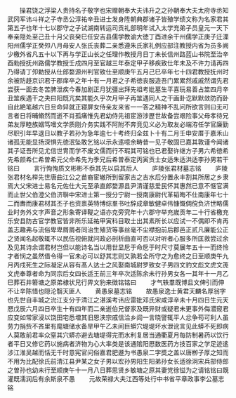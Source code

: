 <!-- { "loadSidebar": true } -->
　　操君饶之浮梁人贵持名子敬字也宋赠朝奉大夫讳升之之孙朝奉大夫太府寺丞知武冈军讳斗祥之子寺丞公淳祐辛丑进士发身陞朝典郡诸子皆殖学绩文称为名家君其第五子也年十七以郡守之子试湖南转运司贡礼部明年试入太学充弟子员皇元一天下奉亲隠处至己丑十月父丧癸巳任安吉县儒学教谕大徳丁酉进余干州儒学正庚子迁溧阳州儒学正癸夘八月母安人张氏丧葬二亲悉遵朱氏家礼例应部注教授内省为员多阙少檄外省凡五十以下再与学正山长之任理作教授月日丁未长信州路蓝山书院至治辛酉勑授抚州路儒学教授壬戍四月至官越三年泰定甲子移疾致仕年未及不许力请再四乃得请丁夘勅授从仕郎婺源州判官致仕至顺庚午五月己巳卒年七十四君教授抚州时余被防趍京识君于郡庠卒之年十有一月君之子希徳丧服造吾门累累然戚戚然谓先君尝获一面去冬苦脾泄疾今春加剧正月犹彊出拜先祖考妣墓生平喜玩易善占筮四月辛丑筮疾遇干之夬曰阳既亢矣其能久乎次月甲子再筮遇同人之干画卦讫默默敛防而卧自此絶笔越六日旦命舁就正寝屏女侍亲友来省一一答之精神不乱问所欲言则曰无可言者日将晡翛然而逝不肖孤痛惟先君幼侍先祖宦游涉歴世故备尝艰险事父母孝待兄弟友厚睦族姻笃嗜文学质刚介务实践不阿附不奔竞见义必为取友必端洊任学官廉勤尽职引年早退日以教子若孙为急年逾七十考终归全兹卜十有二月壬申安厝于嘉禾山诸孤无能显扬深惧先徳泯坠敢乞铭以示永逺噫余畴昔一见子敬固已嘉其敦谨今闻诸其子证吾所见尤信世冑而学不废文儒而行不瑕其可铭也已君娶许继方子男六希徳希先希颜希仁希曽希元父命希先为季兄后希曽泰定丙寅贡士女适朱适洪适李孙男若干铭曰
　　言行恂恂质文彬彬不忝其先以启其后人
　　庐陵张君材墓志铭
　　庐陵张君材名榉先世唐曲江公之苗裔宦辙所到留家吉之吉水后分置永丰割其所居之乡隶焉大父宋进士易名元佐仕大元至承直郎婺源县尹清谨慈爱民怀其惠然已意不惬官满而止世父伯澄父伯济聨中宋进士第一授分宁尉一授南康尉代革韬晦不仕南康年七十二而夀而康君材其丕子也资禀英特博综羣书吐辞成章敏健卓伟慷慨倜傥负济世略儒业时务外文字声音之形象寄译鞮之语亦克旁究年十六郡守举充嵗贡年二十行省檄充乐安县防古官学教官皆非所乐延祐甲寅科目取士出其素所长以应试一不偶即不肯再盖志趣弗与流俗卑卑屑屑者同治生殖货等事丝毫不尘襟抱前后郡邑正贰凡廉能公正之贤闻名起敬辄不以民伍视俯就问政必剖析曲直可否以对听者心服多所匡救尝过余及见其诗余谓君材岂但以能诗名当以用世显戹于命戹于时尺寸莫展年五十一而终怜才者悯之虽然借令得一官未必可以舒其志则又孰若全所守之为愈终之日至顺庚午九月丙戍死生之际凝定从容有髙人达士之风娶南城尉罗致女子男四文豹文彪文虎文箎文虎奉尊者命为同宗后女四长适王前三年卒次适陈余未行孙男女各一其年十一月乙巳葬石井箬塘之原弟棣状兄行畀文豹来徴铭铭曰
　　才气轶羣既博且文俾引而伸不让辛陈惜也隠沦翳天匪人
　　黄愚泉墓志铭
　　故愚泉逸士黄君天麟名厚翁字也先世自丰城之沇江支分于清江之湛溪考讳应雷妣邓氏宋咸淳辛未十月四日生元天厯戊辰六月四日卒生十有四年而二亲逝伯兄督家及既异财或疑君未更事外侮潜窥君应变如常家浸以饶田宅悉増其旧恩浃宗戚信洽乡闾一言晓譬辄平人忿争苟可利人虽劳力捐赀不吝里有麾塘储水备旱甲午乙未间巨蟒穴堤堤坏水泄讹言见此蟒不死即病人莫敢前君率众窒其穴蟒亦避去塘堤得完而水利复居当通衢夏月每防制暑药以饮行者平日又修它药以施病者济物为心大率类是该通隂阳厯数医药方技百家之学足迹逺涉江淮吴越而恬无千时意宪官问俗嘉君肥遯为书愚泉二字奬之盖以唐栁子厚之知而不用为比配徐氏前清江县尹某之女子男以宏孙男阳生阳弟孙女长适徐泂宋兵部侍郎之曽孙也幼未行至顺庚午十一月八日葬思贤乡敏塘之原其妻党徐镒为之请铭铭曰既灌既濡润后有余斯泉不愚
　　元故荣禄大夫江西等处行中书省平章政事李公墓志铭
